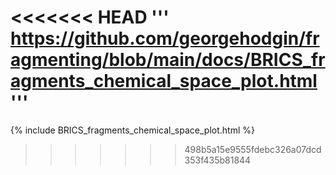 <<<<<<< HEAD
'''
https://github.com/georgehodgin/fragmenting/blob/main/docs/BRICS_fragments_chemical_space_plot.html
'''
=======

{% include BRICS_fragments_chemical_space_plot.html %}

>>>>>>> 498b5a15e9555fdebc326a07dcd353f435b81844
